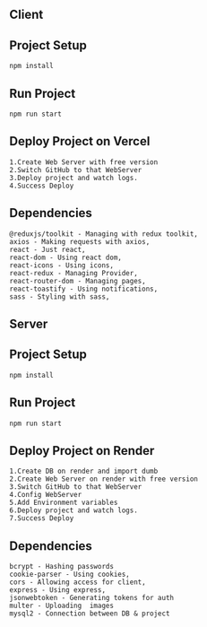 ## Client

## Project Setup
```
npm install
```

## Run Project
```
npm run start
```

## Deploy Project on Vercel
```
1.Create Web Server with free version
2.Switch GitHub to that WebServer
3.Deploy project and watch logs.
4.Success Deploy
```

## Dependencies
```
@reduxjs/toolkit - Managing with redux toolkit,
axios - Making requests with axios,
react - Just react,
react-dom - Using react dom,
react-icons - Using icons,
react-redux - Managing Provider,
react-router-dom - Managing pages,
react-toastify - Using notifications,
sass - Styling with sass,
```

## Server

## Project Setup
```
npm install
```

## Run Project
```
npm run start
```
## Deploy Project on Render
```
1.Create DB on render and import dumb
2.Create Web Server on render with free version
3.Switch GitHub to that WebServer
4.Config WebServer 
5.Add Environment variables
6.Deploy project and watch logs.
7.Success Deploy
```
## Dependencies
```
bcrypt - Hashing passwords
cookie-parser - Using cookies,
cors - Allowing access for client,
express - Using express,
jsonwebtoken - Generating tokens for auth
multer - Uploading  images
mysql2 - Connection between DB & project
```
